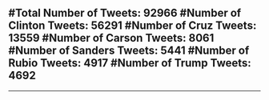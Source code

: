 #Total Number of Tweets: 92966 
#Number of Clinton Tweets: 56291
#Number of Cruz Tweets: 13559
#Number of Carson Tweets: 8061
#Number of Sanders Tweets: 5441
#Number of Rubio Tweets: 4917
#Number of Trump Tweets: 4692
---
---
